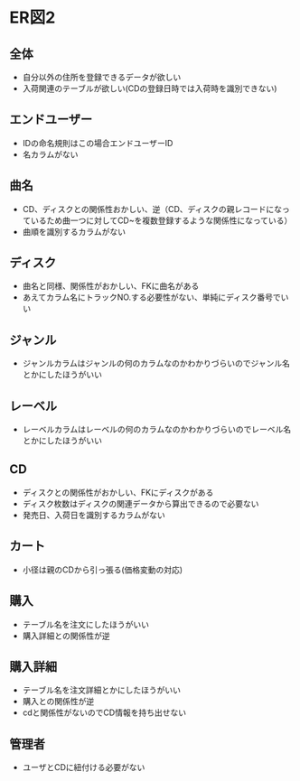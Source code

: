 # ER図2
## 全体
- 自分以外の住所を登録できるデータが欲しい
- 入荷関連のテーブルが欲しい(CDの登録日時では入荷時を識別できない)

## エンドユーザー
- IDの命名規則はこの場合エンドユーザーID
- 名カラムがない

## 曲名
- CD、ディスクとの関係性おかしい、逆（CD、ディスクの親レコードになっているため曲一つに対してCD~を複数登録するような関係性になっている）
- 曲順を識別するカラムがない

## ディスク
- 曲名と同様、関係性がおかしい、FKに曲名がある
- あえてカラム名にトラックNO.する必要性がない、単純にディスク番号でいい

## ジャンル
- ジャンルカラムはジャンルの何のカラムなのかわかりづらいのでジャンル名とかにしたほうがいい

## レーベル
- レーベルカラムはレーベルの何のカラムなのかわかりづらいのでレーベル名とかにしたほうがいい

## CD
- ディスクとの関係性がおかしい、FKにディスクがある
- ディスク枚数はディスクの関連データから算出できるので必要ない
- 発売日、入荷日を識別するカラムがない

## カート
- 小径は親のCDから引っ張る(価格変動の対応)

## 購入
- テーブル名を注文にしたほうがいい
- 購入詳細との関係性が逆

## 購入詳細
- テーブル名を注文詳細とかにしたほうがいい
- 購入との関係性が逆
- cdと関係性がないのでCD情報を持ち出せない

## 管理者
- ユーザとCDに紐付ける必要がない